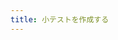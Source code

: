 ```yaml
---
title: 小テストを作成する
---
```


<!--
「授業の時間帯だけに解答させたい」として解答時間を授業時間に限ったが，あとから，遅れた人にも減点ありで解答させたい場合は，解答期間を別にしたテストをもう一つ作成知ておく必要がある(課題は「期間後の提出」を認める設定も可能)．

自分で作成する場合もそうだが，「情報」などは用意されているものがあるので，それを使う方法もある．
-->